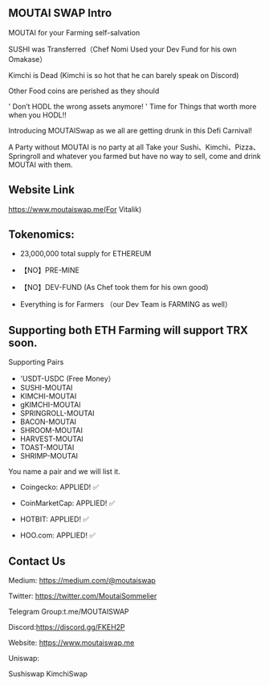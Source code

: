 ## MOUTAI SWAP Intro



MOUTAI for your Farming self-salvation

SUSHI was Transferred（Chef Nomi Used your Dev Fund for his own Omakase）

Kimchi is Dead (Kimchi is so hot that he can barely speak on Discord)

Other Food coins are perished as they should 

' Don’t HODL the wrong assets anymore! '
Time for Things that worth more when you HODL!!

Introducing MOUTAISwap as we all are getting drunk in this Defi Carnival!

A Party without MOUTAI is no party at all
Take your Sushi、Kimchi、Pizza、Springroll and whatever you farmed but have no way to sell, come and drink MOUTAI with them.


## Website Link
https://www.moutaiswap.me(For Vitalik)



## Tokenomics:
* 23,000,000 total supply for ETHEREUM

* 【NO】PRE-MINE

* 【NO】DEV-FUND (As Chef took them for his own good)

* Everything is for Farmers （our Dev Team is FARMING as well）


## Supporting both ETH Farming  will support TRX soon.
Supporting Pairs
* 'USDT-USDC (Free Money）
* SUSHI-MOUTAI
* KIMCHI-MOUTAI
* gKIMCHI-MOUTAI
* SPRINGROLL-MOUTAI
* BACON-MOUTAI
* SHROOM-MOUTAI
* HARVEST-MOUTAI
* TOAST-MOUTAI
* SHRIMP-MOUTAI

You name a pair and we will list it.


* Coingecko: APPLIED! ✅ 

* CoinMarketCap: APPLIED! ✅

* HOTBIT: APPLIED! ✅

* HOO.com: APPLIED! ✅

## Contact Us
Medium: https://medium.com/@moutaiswap

Twitter: https://twitter.com/MoutaiSommelier

Telegram Group:t.me/MOUTAISWAP

Discord:https://discord.gg/FKEH2P

Website: https://www.moutaiswap.me

Uniswap: 




Sushiswap
KimchiSwap
